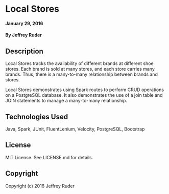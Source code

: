# Local Stores

#### January 29, 2016

#### By Jeffrey Ruder

## Description

Local Stores tracks the availability of different brands at different shoe stores. Each brand is sold at many stores, and each store carries many brands. Thus, there is a many-to-many relationship between brands and stores.

Local Stores demonstrates using Spark routes to perform CRUD operations on a PostgreSQL database. It also demonstrates the use of a join table and JOIN statements to manage a many-to-many relationship.

## Technologies Used

Java, Spark, JUnit, FluentLenium, Velocity, PostgreSQL, Bootstrap

## License

MIT License. See LICENSE.md for details.

## Copyright

Copyright (c) 2016 Jeffrey Ruder
